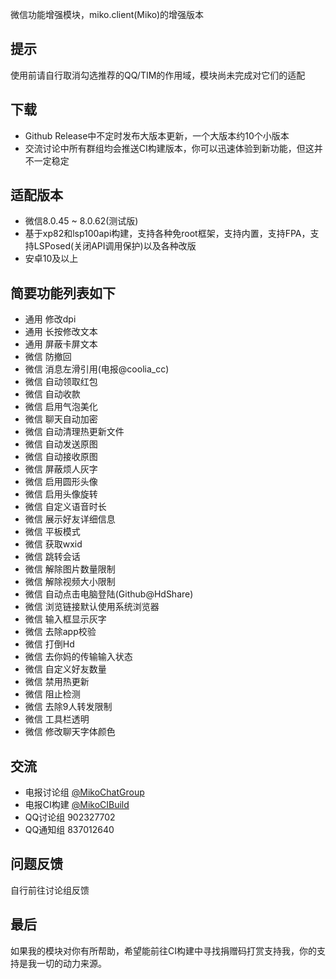 微信功能增强模块，miko.client(Miko)的增强版本

## 提示
使用前请自行取消勾选推荐的QQ/TIM的作用域，模块尚未完成对它们的适配

## 下载
- Github Release中不定时发布大版本更新，一个大版本约10个小版本
- 交流讨论中所有群组均会推送CI构建版本，你可以迅速体验到新功能，但这并不一定稳定

## 适配版本
- 微信8.0.45 ~ 8.0.62(测试版)
- 基于xp82和lsp100api构建，支持各种免root框架，支持内置，支持FPA，支持LSPosed(关闭API调用保护)以及各种改版
- 安卓10及以上

## 简要功能列表如下
- 通用 修改dpi
- 通用 长按修改文本
- 通用 屏蔽卡屏文本
- 微信 防撤回
- 微信 消息左滑引用(电报@coolia_cc)
- 微信 自动领取红包
- 微信 自动收款
- 微信 启用气泡美化
- 微信 聊天自动加密
- 微信 自动清理热更新文件
- 微信 自动发送原图
- 微信 自动接收原图
- 微信 屏蔽烦人灰字
- 微信 启用圆形头像
- 微信 启用头像旋转
- 微信 自定义语音时长
- 微信 展示好友详细信息
- 微信 平板模式
- 微信 获取wxid
- 微信 跳转会话
- 微信 解除图片数量限制
- 微信 解除视频大小限制
- 微信 自动点击电脑登陆(Github@HdShare)
- 微信 浏览链接默认使用系统浏览器
- 微信 输入框显示灰字
- 微信 去除app校验
- 微信 打倒Hd
- 微信 去你妈的传输输入状态
- 微信 自定义好友数量
- 微信 禁用热更新
- 微信 阻止检测
- 微信 去除9人转发限制
- 微信 工具栏透明
- 微信 修改聊天字体颜色

## 交流
- 电报讨论组 [@MikoChatGroup](https://t.me/MikoChatGroup)
- 电报CI构建 [@MikoCIBuild](http://t.me/MikoCIBuilds)
- QQ讨论组 902327702
- QQ通知组 837012640

## 问题反馈
自行前往讨论组反馈

## 最后
如果我的模块对你有所帮助，希望能前往CI构建中寻找捐赠码打赏支持我，你的支持是我一切的动力来源。
